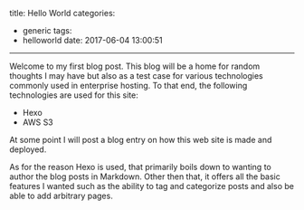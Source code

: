 title: Hello World
categories:
  - generic
tags:
  - helloworld
date: 2017-06-04 13:00:51
---
Welcome to my first blog post.  This blog will be a home for random
thoughts I may have but also as a test case for various technologies commonly used in enterprise hosting.  To that end, the following technologies are used for this site:

* Hexo
* AWS S3

At some point I will post a blog entry on how this web site is made and deployed.

As for the reason Hexo is used, that primarily boils down to wanting to author the blog posts in Markdown.  Other then that, it offers all the basic features I wanted such as the ability to tag and categorize posts and also be able to add arbitrary pages.  